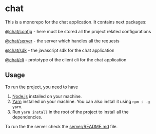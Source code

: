 # chat

This is a monorepo for the chat application. It contains next packages:

[@chat/config](./packages/config/README.md) - here must be stored all the project related configurations

[@chat/server](./packages/server/README.md) - the server which handles all the requests

[@chat/sdk](./packages/sdk/README.md) - the javascript sdk for the chat application

[@chat/cli](./packages/client-cli/README.md) - prototype of the client cli for the chat application

## Usage

To run the project, you need to have

1. [Node.js](https://nodejs.org/en/) installed on your machine.
2. [Yarn](https://yarnpkg.com/) installed on your machine. You can also install it using `npm i -g yarn`.
3. Run `yarn install` in the root of the project to install all the dependencies.

To run the the server check the [server/README.md](./packages/server/README.md) file.

